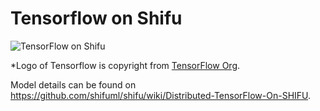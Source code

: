 # Tensorflow on Shifu

![TensorFlow on Shifu](https://raw.githubusercontent.com/wiki/ShifuML/shifu/images/tf-on-shifu.png)

*Logo of Tensorflow is copyright from [TensorFlow Org](https://www.tensorflow.org/).

Model details can be found on https://github.com/shifuml/shifu/wiki/Distributed-TensorFlow-On-SHIFU.
